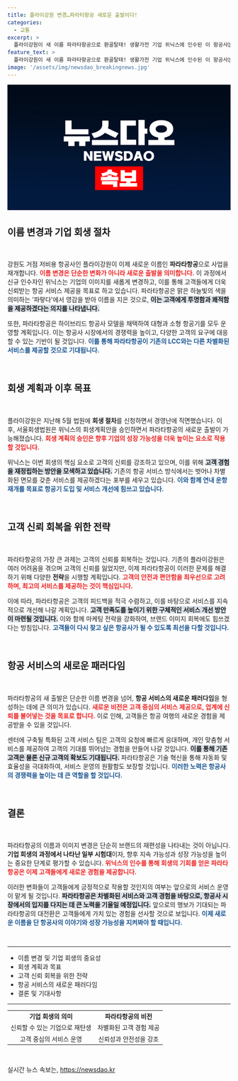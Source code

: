 ```yaml
---
title: 플라이강원 변경…파라타항공 새로운 출발이다!
categories:
  - 교통
excerpt: >
  플라이강원이 새 이름 파라타항공으로 환골탈태! 생활가전 기업 위닉스에 인수된 이 항공사는 저비용항공사(LCC)에 새로운 이미지를 입히며 차별화된 서비스로 여행 패러다임을 바꿀 준비를 하고 있다.
feature_text: >
  플라이강원이 새 이름 파라타항공으로 환골탈태! 생활가전 기업 위닉스에 인수된 이 항공사는 저비용항공사(LCC)에 새로운 이미지를 입히며 차별화된 서비스로 여행 패러다임을 바꿀 준비를 하고 있다.
image: '/assets/img/newsdao_breakingnews.jpg'
---
```


<p><img src="/assets/img/newsdao_breakingnews.jpg" alt="ontimetimes 속보" /></p>

<h2 data-ke-size="size26">이름 변경과 기업 회생 절차</h2>

<p data-ke-size="size16">&nbsp;</p> 

<p>강원도 거점 저비용 항공사인 플라이강원이 이제 새로운 이름인 <b>파라타항공</b>으로 사업을 재개합니다. <b><span style="color: #ee2323;">이름 변경은 단순한 변화가 아니라 새로운 출발을 의미합니다.</span></b> 이 과정에서 신규 인수자인 위닉스는 기업의 이미지를 새롭게 변경하고, 이를 통해 고객들에게 더욱 신뢰받는 항공 서비스 제공을 목표로 하고 있습니다. 파라타항공은 맑은 하늘빛의 색을 의미하는 '파랗다'에서 영감을 받아 이름을 지은 것으로, <b><span style="background-color: #21538527;">이는 고객에게 투명함과 쾌적함을 제공하겠다는 의지를 나타냅니다.</span></b> </p>

<p>또한, 파라타항공은 하이브리드 항공사 모델을 채택하여 대형과 소형 항공기를 모두 운영할 계획입니다. 이는 항공사 시장에서의 경쟁력을 높이고, 다양한 고객의 요구에 대응할 수 있는 기반이 될 것입니다. <b><span style="color: #1a5490;">이를 통해 파라타항공이 기존의 LCC와는 다른 차별화된 서비스를 제공할 것으로 기대됩니다.</span></b></p>

<p data-ke-size="size16">&nbsp;</p> 

<h2 data-ke-size="size26">회생 계획과 이후 목표</h2>

<p data-ke-size="size16">&nbsp;</p> 

<p>플라이강원은 지난해 5월 법원에 <b>회생 절차</b>를 신청하면서 경영난에 직면했습니다. 이 후, 서울회생법원은 위닉스의 회생계획안을 승인하면서 파라타항공의 새로운 출발이 가능해졌습니다. <b><span style="color: #ee2323;">회생 계획의 승인은 향후 기업의 성장 가능성을 더욱 높이는 요소로 작용할 것입니다.</span></b> </p>

<p>위닉스는 이번 회생의 핵심 요소로 고객의 신뢰를 강조하고 있으며, 이를 위해 <b><span style="background-color: #21538527;">고객 경험을 재정립하는 방안을 모색하고 있습니다.</span></b> 기존의 항공 서비스 방식에서는 벗어나 차별화된 면모를 갖춘 서비스를 제공하겠다는 포부를 세우고 있습니다. <b><span style="color: #1a5490;">이와 함께 연내 운항 재개를 목표로 항공기 도입 및 서비스 개선에 힘쓰고 있습니다.</span></b></p>

<p data-ke-size="size16">&nbsp;</p> 

<h2 data-ke-size="size26">고객 신뢰 회복을 위한 전략</h2>

<p data-ke-size="size16">&nbsp;</p> 

<p>파라타항공의 가장 큰 과제는 고객의 신뢰를 회복하는 것입니다. 기존의 플라이강원은 여러 어려움을 겪으며 고객의 신뢰를 잃었지만, 이제 파라타항공이 이러한 문제를 해결하기 위해 다양한 <b>전략</b>을 시행할 계획입니다. <b><span style="color: #ee2323;">고객의 안전과 편안함을 최우선으로 고려하며, 최고의 서비스를 제공하는 것이 핵심입니다.</span></b> </p>

<p>이에 따라, 파라타항공은 고객의 피드백을 적극 수렴하고, 이를 바탕으로 서비스를 지속적으로 개선해 나갈 계획입니다. <b><span style="background-color: #21538527;">고객 만족도를 높이기 위한 구체적인 서비스 개선 방안이 마련될 것입니다.</span></b> 이와 함께 마케팅 전략을 강화하여, 브랜드 이미지 회복에도 힘쓰겠다는 방침입니다. <b><span style="color: #1a5490;">고객들이 다시 찾고 싶은 항공사가 될 수 있도록 최선을 다할 것입니다.</span></b></p>

<p data-ke-size="size16">&nbsp;</p> 

<h2 data-ke-size="size26">항공 서비스의 새로운 패러다임</h2>

<p data-ke-size="size16">&nbsp;</p> 

<p>파라타항공의 새 출발은 단순한 이름 변경을 넘어, <b>항공 서비스의 새로운 패러다임</b>을 형성하는 데에 큰 의미가 있습니다. <b><span style="color: #ee2323;">새로운 비전은 고객 중심의 서비스 제공으로, 업계에 신뢰를 불어넣는 것을 목표로 합니다.</span></b> 이로 인해, 고객들은 항공 여행의 새로운 경험을 제공받을 수 있을 것입니다. </p>

<p>센터에 구축될 특화된 고객 서비스 팀은 고객의 요청에 빠르게 응대하며, 개인 맞춤형 서비스를 제공하여 고객의 기대를 뛰어넘는 경험을 만들어 나갈 것입니다. <b><span style="background-color: #21538527;">이를 통해 기존 고객은 물론 신규 고객의 확보도 기대됩니다.</span></b> 파라타항공은 기술 혁신을 통해 자동화 및 효율성을 극대화하여, 서비스 운영의 원활함도 보장할 것입니다. <b><span style="color: #1a5490;">이러한 노력은 항공사의 경쟁력을 높이는 데 큰 역할을 할 것입니다.</span></b></p>

<p data-ke-size="size16">&nbsp;</p> 

<h2 data-ke-size="size26">결론</h2>

<p data-ke-size="size16">&nbsp;</p> 

<p>파라타항공의 이름과 이미지 변경은 단순히 브랜드의 재편성을 나타내는 것이 아닙니다. <b>기업 회생의 과정에서 나타난 일부 시험대</b>이자, 향후 지속 가능성과 성장 가능성을 높이는 중요한 단계로 평가할 수 있습니다. <b><span style="color: #ee2323;">위닉스의 인수를 통해 회생의 기회를 얻은 파라타항공은 이제 고객들에게 새로운 경험을 제공합니다.</span></b> </p>

<p>이러한 변화들이 고객들에게 긍정적으로 작용할 것인지의 여부는 앞으로의 서비스 운영이 맡게 될 것입니다. <b><span style="background-color: #21538527;">파라타항공은 차별화된 서비스와 고객 경험을 바탕으로, 항공사 시장에서의 입지를 다지는 데 큰 노력을 기울일 예정입니다.</span></b> 앞으로의 행보가 기대되는 파라타항공의 대전환은 고객들에게 가치 있는 경험을 선사할 것으로 보입니다. <b><span style="color: #1a5490;">이제 새로운 이름을 단 항공사의 이야기와 성장 가능성을 지켜봐야 할 때입니다.</span></b></p>

<p data-ke-size="size16">&nbsp;</p> 

<hr>

<ul>
<li>이름 변경 및 기업 회생의 중요성</li>
<li>회생 계획과 목표</li>
<li>고객 신뢰 회복을 위한 전략</li>
<li>항공 서비스의 새로운 패러다임</li>
<li>결론 및 기대사항</li>
</ul> 

<hr>

<table style="width: 100%;">
    <tbody>
        <tr>
            <td style="text-align: center; height: 17px;"><b>기업 회생의 의미</b></td>
            <td style="text-align: center; height: 17px;"><b>파라타항공의 비전</b></td>
        </tr>
        <tr>
            <td style="text-align: center; height: 17px;">신뢰할 수 있는 기업으로 재탄생</td>
            <td style="text-align: center; height: 17px;">차별화된 고객 경험 제공</td>
        </tr>
        <tr>
            <td style="text-align: center; height: 17px;">고객 중심의 서비스 운영</td>
            <td style="text-align: center; height: 17px;">신뢰성과 안전성을 강조</td>
        </tr>
    </tbody>
</table> 

<p data-ke-size="size16">&nbsp;</p> 
실시간 뉴스 속보는, <a href="https://newsdao.kr" rel="dofollow">https://newsdao.kr</a>


